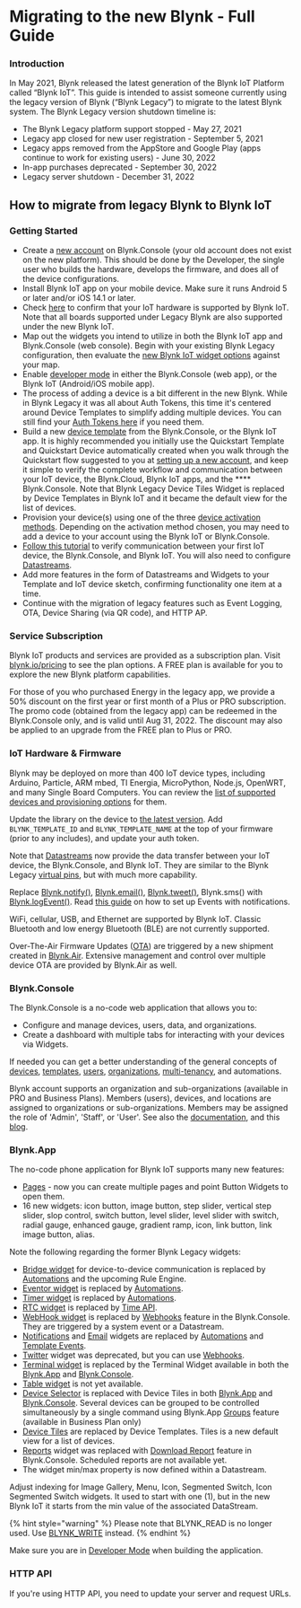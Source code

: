 # Migrating to the new Blynk - Full Guide

### **Introduction**

In May 2021, Blynk released the latest generation of the Blynk IoT Platform called “Blynk IoT”. This guide is intended to assist someone currently using the legacy version of Blynk (“Blynk Legacy”) to migrate to the latest Blynk system. The Blynk Legacy version shutdown timeline is:

* The Blynk Legacy platform support stopped - May 27, 2021
* Legacy app closed for new user registration - September 5, 2021
* Legacy apps removed from the AppStore and Google Play (apps continue to work for existing users) - June 30, 2022
* In-app purchases deprecated - September 30, 2022
* Legacy server shutdown - December 31, 2022

## How to migrate from legacy Blynk to Blynk IoT

### Getting Started

* Create a [new account](https://blynk.cloud/dashboard/register) on Blynk.Console (your old account does not exist on the new platform). This should be done by the Developer, the single user who builds the hardware, develops the firmware, and does all of the device configurations.
* Install Blynk IoT app on your mobile device. Make sure it runs Android 5 or later and/or iOS 14.1 or later.
* Check [here](../blynk.edgent/supported-boards.md) to confirm that your IoT hardware is supported by Blynk IoT. Note that all boards supported under Legacy Blynk are also supported under the new Blynk IoT.
* Map out the widgets you intend to utilize in both the Blynk IoT app and Blynk.Console (web console). Begin with your existing Blynk Legacy configuration, then evaluate the [new Blynk IoT widget options](migrate-from-1.0-to-2.0.md#blynk.app) against your map.
* Enable [developer mode](../concepts/developer-mode.md#how-to-enable-developer-mode) in either the Blynk.Console (web app), or the Blynk IoT (Android/iOS mobile app).
* The process of adding a device is a bit different in the new Blynk. While in Blynk Legacy it was all about Auth Tokens, this time it's centered around Device Templates to simplify adding multiple devices. You can still find your [Auth Tokens here](../getting-started/activating-devices/manual-device-activation.md#step-3-getting-auth-token) if you need them.
* Build a new [device template](../concepts/device-template.md) from the Blynk.Console, or the Blynk IoT app. It is highly recommended you initially use the Quickstart Template and Quickstart Device automatically created when you walk through the Quickstart flow suggested to you at [setting up a new account](https://blynk.cloud/dashboard/register), and keep it simple to verify the complete workflow and communication between your IoT device, the Blynk.Cloud, Blynk IoT apps, and the \*\*\*\* Blynk.Console. Note that Blynk Legacy Device Tiles Widget is replaced by Device Templates in Blynk IoT and it became the default view for the list of devices.
* Provision your device(s) using one of the three [device activation methods](../getting-started/activating-devices/). Depending on the activation method chosen, you may need to add a device to your account using the Blynk IoT or Blynk.Console.
* [Follow this tutorial](../getting-started/template-quick-setup/) to verify communication between your first IoT device, the Blynk.Console, and Blynk IoT. You will also need to configure [Datastreams](../blynk.console/templates/datastreams/).
* Add more features in the form of Datastreams and Widgets to your Template and IoT device sketch, confirming functionality one item at a time.
* Continue with the migration of legacy features such as Event Logging, OTA, Device Sharing (via QR code), and HTTP AP.

### Service Subscription

Blynk IoT products and services are provided as a subscription plan. Visit [blynk.io/pricing](https://blynk.io/pricing) to see the plan options. A FREE plan is available for you to explore the new Blynk platform capabilities.

For those of you who purchased Energy in the legacy app, we provide a 50% discount on the first year or first month of a Plus or PRO subscription. The promo code (obtained from the legacy app) can be redeemed in the Blynk.Console only, and is valid until Aug 31, 2022. The discount may also be applied to an upgrade from the FREE plan to Plus or PRO.

### IoT Hardware & Firmware

Blynk may be deployed on more than 400 IoT device types, including Arduino, Particle, ARM mbed, TI Energia, MicroPython, Node.js, OpenWRT, and many Single Board Computers. You can review the [list of supported devices and provisioning options](../blynk.edgent/supported-boards.md) for them.

Update the library on the device to [the latest version](https://github.com/blynkkk/blynk-library/releases/latest). Add `BLYNK_TEMPLATE_ID` and `BLYNK_TEMPLATE_NAME` at the top of your firmware (prior to any includes), and update your auth token.

Note that [Datastreams](../blynk.console/templates/datastreams/) now provide the data transfer between your IoT device, the Blynk.Console, and Blynk IoT. They are similar to the Blynk Legacy [virtual pins](http://docs.blynk.cc/#blynk-main-operations-virtual-pins), but with much more capability.

Replace [Blynk.notify()](http://docs.blynk.cc/#widgets-notifications-push-notifications), [Blynk.email()](http://docs.blynk.cc/#widgets-notifications-email), [Blynk.tweet()](http://docs.blynk.cc/#widgets-notifications-twitter), Blynk.sms() with [Blynk.logEvent()](../getting-started/notification-management.md). Read [this guide](../blynk.console/templates/events/) on how to set up Events with notifications.

WiFi, cellular, USB, and Ethernet are supported by Blynk IoT. Classic Bluetooth and low energy Bluetooth (BLE) are not currently supported.

Over-The-Air Firmware Updates ([OTA](../blynk.edgent/ota-updates.md)) are triggered by a new shipment created in [Blynk.Air](../blynk.console/blynk.air). Extensive management and control over multiple device OTA are provided by Blynk.Air as well.

### Blynk.Console

The Blynk.Console is a no-code web application that allows you to:

* Configure and manage devices, users, data, and organizations.
* Create a dashboard with multiple tabs for interacting with your devices via Widgets.

If needed you can get a better understanding of the general concepts of [devices](../concepts/device.md), [templates](../concepts/device-template.md), [users](../concepts/users/), [organizations](../concepts/organizations.md), [multi-tenancy](../concepts/users/multi-tenant-tree-structure.md), and automations.

Blynk account supports an organization and sub-organizations (available in PRO and Business Plans). Members (users), devices, and locations are assigned to organizations or sub-organizations. Members may be assigned the role of 'Admin', 'Staff', or 'User'. See also the [documentation](broken-reference/), and this [blog](https://blynk.io/how-to-add-users-and-give-them-access-to-your-devices).

### Blynk.App

The no-code phone application for Blynk IoT supports many new features:

* [Pages](../blynk.apps/pages.md) - now you can create multiple pages and point Button Widgets to open them.
* 16 new widgets: icon button, image button, step slider, vertical step slider, slop control, switch button, level slider, level slider with switch, radial gauge, enhanced gauge, gradient ramp, icon, link button, link image button, alias.

Note the following regarding the former Blynk Legacy widgets:

* [Bridge widget](http://docs.blynk.cc/#widgets-other-bridge) for device-to-device communication is replaced by [Automations](../concepts/automations.md) and the upcoming Rule Engine.
* [Eventor widget](http://docs.blynk.cc/#widgets-other-eventor) is replaced by [Automations](../concepts/automations.md).
* [Timer widget](http://docs.blynk.cc/#widgets-controllers-timer) is replaced by [Automations](../concepts/automations.md).
* [RTC widget](http://docs.blynk.cc/#widgets-other-rtc) is replaced by [Time API](../blynk.edgent-firmware-api/rtc-clock.md).
* [WebHook widget](http://docs.blynk.cc/#widgets-other-webhook) is replaced by [Webhooks](../blynk.console/settings/developers/webhooks.md) feature in the Blynk.Console. They are triggered by a system event or a Datastream.
* [Notifications](http://docs.blynk.cc/#widgets-notifications) and [Email](http://docs.blynk.cc/#widgets-notifications-email) widgets are replaced by [Automations](../concepts/automations.md) and [Template Events](../getting-started/events-tutorial.md).
* [Twitter](http://docs.blynk.cc/#widgets-notifications-twitter) widget was deprecated, but you can use [Webhooks](../blynk.console/settings/developers/webhooks.md).
* [Terminal widget](http://docs.blynk.cc/#widgets-displays-terminal) is replaced by the Terminal Widget available in both the [Blynk.App](https://docs.blynk.io/en/blynk.apps/widgets-app#terminal) and [Blynk.Console](https://docs.blynk.io/en/blynk.console/widgets-console/terminal).
* [Table widget](http://docs.blynk.cc/#widgets-interface-table) is not yet available.
* [Device Selector](http://docs.blynk.cc/#widgets-interface-device-selector) is replaced with Device Tiles in both [Blynk.App](https://docs.blynk.io/en/blynk.apps/device-management) and [Blynk.Console](https://docs.blynk.io/en/blynk.console/devices). Several devices can be grouped to be controlled simultaneously by a single command using Blynk.App [Groups](../blynk.apps/group-management.md) feature (available in Business Plan only)
* [Device Tiles](http://docs.blynk.cc/#widgets-interface-device-tiles) are replaced by Device Templates. Tiles is a new default view for a list of devices.
* [Reports](http://docs.blynk.cc/#widgets-other-reports-widget) widget was replaced with [Download Report](../blynk.console/devices/actions-with-devices.md#download-report) feature in Blynk.Console. Scheduled reports are not available yet.
* The widget min/max property is now defined within a Datastream.

Adjust indexing for Image Gallery, Menu, Icon, Segmented Switch, Icon Segmented Switch widgets. It used to start with one (1), but in the new Blynk IoT it starts from the min value of the associated DataStream.

{% hint style="warning" %}
Please note that BLYNK\_READ is no longer used. Use [BLYNK\_WRITE](../getting-started/using-virtual-pins-to-control-physical-devices.md#the-blynk\_write-vpin-function) instead.
{% endhint %}

Make sure you are in [Developer Mode](../concepts/developer-mode.md) when building the application.

### HTTP API

If you're using HTTP API, you need to update your server and request URLs.
